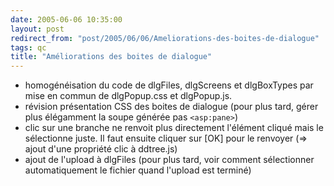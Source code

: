 ```yaml
---
date: 2005-06-06 10:35:00
layout: post
redirect_from: "post/2005/06/06/Ameliorations-des-boites-de-dialogue"
tags: qc
title: "Améliorations des boites de dialogue"
---
```


* homogénéisation du code de dlgFiles, dlgScreens et dlgBoxTypes par mise en
commun de dlgPopup.css et dlgPopup.js.
* révision présentation CSS des boites de dialogue (pour plus tard, gérer
plus élégamment la soupe générée pas `<asp:pane>`)
* clic sur une branche ne renvoit plus directement l'élément cliqué mais le
sélectionne juste. Il faut ensuite cliquer sur [OK] pour le renvoyer (=> ajout
d'une propriété clic à ddtree.js)
* ajout de l'upload à dlgFiles (pour plus tard, voir comment sélectionner
automatiquement le fichier quand l'upload est terminé)
